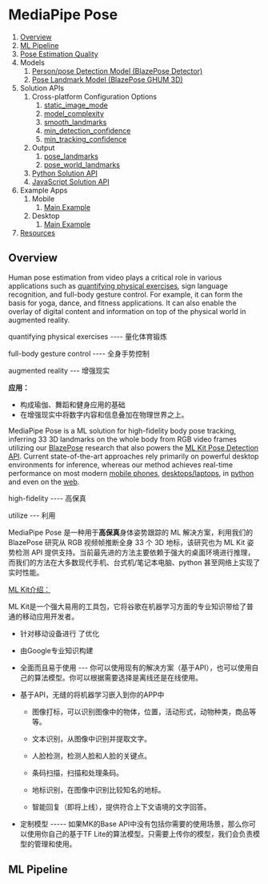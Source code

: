 # MediaPipe Pose

1. [Overview](https://google.github.io/mediapipe/solutions/pose.html#overview)
2. [ML Pipeline](https://google.github.io/mediapipe/solutions/pose.html#ml-pipeline)
3. [Pose Estimation Quality](https://google.github.io/mediapipe/solutions/pose.html#pose-estimation-quality)
4. Models
   1. [Person/pose Detection Model (BlazePose Detector)](https://google.github.io/mediapipe/solutions/pose.html#personpose-detection-model-blazepose-detector)
   2. [Pose Landmark Model (BlazePose GHUM 3D)](https://google.github.io/mediapipe/solutions/pose.html#pose-landmark-model-blazepose-ghum-3d)
5. Solution APIs
   1. Cross-platform Configuration Options
      1. [static_image_mode](https://google.github.io/mediapipe/solutions/pose.html#static_image_mode)
      2. [model_complexity](https://google.github.io/mediapipe/solutions/pose.html#model_complexity)
      3. [smooth_landmarks](https://google.github.io/mediapipe/solutions/pose.html#smooth_landmarks)
      4. [min_detection_confidence](https://google.github.io/mediapipe/solutions/pose.html#min_detection_confidence)
      5. [min_tracking_confidence](https://google.github.io/mediapipe/solutions/pose.html#min_tracking_confidence)
   2. Output
      1. [pose_landmarks](https://google.github.io/mediapipe/solutions/pose.html#pose_landmarks)
      2. [pose_world_landmarks](https://google.github.io/mediapipe/solutions/pose.html#pose_world_landmarks)
   3. [Python Solution API](https://google.github.io/mediapipe/solutions/pose.html#python-solution-api)
   4. [JavaScript Solution API](https://google.github.io/mediapipe/solutions/pose.html#javascript-solution-api)
6. Example Apps
   1. Mobile
      1. [Main Example](https://google.github.io/mediapipe/solutions/pose.html#main-example)
   2. Desktop
      1. [Main Example](https://google.github.io/mediapipe/solutions/pose.html#main-example-1)
7. [Resources](https://google.github.io/mediapipe/solutions/pose.html#resources)



## Overview

Human pose estimation from video plays a critical role in various applications such as [quantifying physical exercises](https://google.github.io/mediapipe/solutions/pose_classification.html), sign language recognition, and full-body gesture control. For example, it can form the basis for yoga, dance, and fitness applications. It can also enable the overlay of digital content and information on top of the physical world in augmented reality.

quantifying physical exercises   ---- 量化体育锻炼

full-body gesture control ---- 全身手势控制

 augmented reality  --- 增强现实

**应用：**

- 构成瑜伽、舞蹈和健身应用的基础
- 在增强现实中将数字内容和信息叠加在物理世界之上。

MediaPipe Pose is a ML solution for high-fidelity body pose tracking, inferring 33 3D landmarks on the whole body from RGB video frames utilizing our [BlazePose](https://ai.googleblog.com/2020/08/on-device-real-time-body-pose-tracking.html) research that also powers the [ML Kit Pose Detection API](https://developers.google.com/ml-kit/vision/pose-detection). Current state-of-the-art approaches rely primarily on powerful desktop environments for inference, whereas our method achieves real-time performance on most modern [mobile phones](https://google.github.io/mediapipe/solutions/pose.html#mobile), [desktops/laptops](https://google.github.io/mediapipe/solutions/pose.html#desktop), in [python](https://google.github.io/mediapipe/solutions/pose.html#python-solution-api) and even on the [web](https://google.github.io/mediapipe/solutions/pose.html#javascript-solution-api).

high-fidelity ---- 高保真

utilize --- 利用

MediaPipe Pose 是一种用于**高保真**身体姿势跟踪的 ML 解决方案，利用我们的 BlazePose 研究从 RGB 视频帧推断全身 33 个 3D 地标，该研究也为 ML Kit 姿势检测 API 提供支持。当前最先进的方法主要依赖于强大的桌面环境进行推理，而我们的方法在大多数现代手机、台式机/笔记本电脑、python 甚至网络上实现了实时性能。

[ML Kit介绍：](https://developers.google.com/ml-kit)

ML Kit是一个强大易用的工具包，它将谷歌在机器学习方面的专业知识带给了普通的移动应用开发者。

- 针对移动设备进行 了优化

- 由Google专业知识构建

- 全面而且易于使用 --- 你可以使用现有的解决方案（基于API），也可以使用自己的算法模型。你可以根据需要选择是离线还是在线使用。

- 基于API，无缝的将机器学习嵌入到你的APP中

  - 图像打标，可以识别图像中的物体，位置，活动形式，动物种类，商品等等。

  - 文本识别，从图像中识别并提取文字。

  - 人脸检测，检测人脸和人脸的关键点。

  - 条码扫描，扫描和处理条码。

  - 地标识别，在图像中识别比较知名的地标。

  - 智能回复（即将上线），提供符合上下文语境的文字回答。

- 定制模型  ----- 如果MK的Base API中没有包括你需要的使用场景，那么你可以使用你自己的基于TF Lite的算法模型。只需要上传你的模型，我们会负责模型的管理和使用。



## ML Pipeline



































